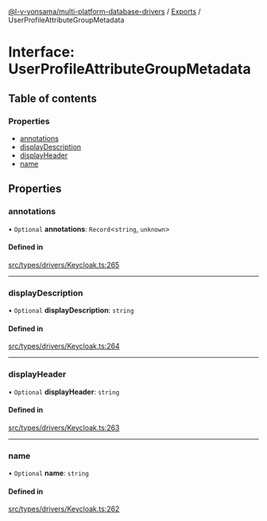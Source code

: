 [@l-v-yonsama/multi-platform-database-drivers](../README.md) / [Exports](../modules.md) / UserProfileAttributeGroupMetadata

# Interface: UserProfileAttributeGroupMetadata

## Table of contents

### Properties

- [annotations](UserProfileAttributeGroupMetadata.md#annotations)
- [displayDescription](UserProfileAttributeGroupMetadata.md#displaydescription)
- [displayHeader](UserProfileAttributeGroupMetadata.md#displayheader)
- [name](UserProfileAttributeGroupMetadata.md#name)

## Properties

### annotations

• `Optional` **annotations**: `Record`<`string`, `unknown`\>

#### Defined in

[src/types/drivers/Keycloak.ts:265](https://github.com/l-v-yonsama/db-drivers/blob/b0e09fd/src/types/drivers/Keycloak.ts#L265)

___

### displayDescription

• `Optional` **displayDescription**: `string`

#### Defined in

[src/types/drivers/Keycloak.ts:264](https://github.com/l-v-yonsama/db-drivers/blob/b0e09fd/src/types/drivers/Keycloak.ts#L264)

___

### displayHeader

• `Optional` **displayHeader**: `string`

#### Defined in

[src/types/drivers/Keycloak.ts:263](https://github.com/l-v-yonsama/db-drivers/blob/b0e09fd/src/types/drivers/Keycloak.ts#L263)

___

### name

• `Optional` **name**: `string`

#### Defined in

[src/types/drivers/Keycloak.ts:262](https://github.com/l-v-yonsama/db-drivers/blob/b0e09fd/src/types/drivers/Keycloak.ts#L262)
